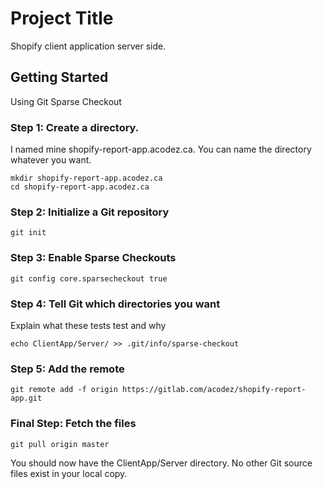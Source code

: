 # Project Title

Shopify client application server side.

## Getting Started

Using Git Sparse Checkout 

### Step 1: Create a directory.

I named mine shopify-report-app.acodez.ca. You can name the directory whatever you want.

```
mkdir shopify-report-app.acodez.ca
cd shopify-report-app.acodez.ca
```

### Step 2: Initialize a Git repository

```
git init
```

### Step 3: Enable Sparse Checkouts

```
git config core.sparsecheckout true
```

### Step 4: Tell Git which directories you want

Explain what these tests test and why

```
echo ClientApp/Server/ >> .git/info/sparse-checkout
```

### Step 5: Add the remote

```
git remote add -f origin https://gitlab.com/acodez/shopify-report-app.git
```

### Final Step: Fetch the files

```
git pull origin master
```

You should now have the ClientApp/Server directory. No other Git source files exist in your local copy.